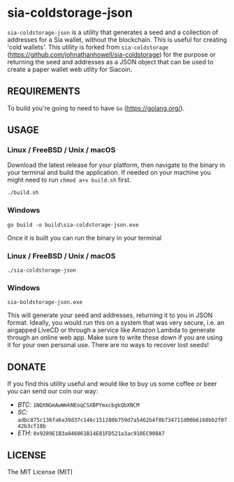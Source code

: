 # sia-coldstorage-json

`sia-coldstorage-json` is a utility that generates a seed and a collection of addresses for a Sia wallet, without the blockchain. This is useful for creating 'cold wallets'. This utility is forked from `sia-coldstorage` (https://github.com/johnathanhowell/sia-coldstorage) for the purpose or returning the seed and addresses as a JSON object that can be used to create a paper wallet web utlity for Siacoin.

## REQUIREMENTS

To build you're going to need to have `Go` (https://golang.org/).

## USAGE

### Linux / FreeBSD / Unix / macOS

Download the latest release for your platform, then navigate to the binary in your terminal and build the application. If needed on your machine you might need to run `chmod a+x build.sh` first. 

```
./build.sh
```

### Windows

```
go build -o build\sia-coldstorage-json.exe
```

Once it is built you can run the binary in your terminal

### Linux / FreeBSD / Unix / macOS

```
./sia-coldstorage-json
```

### Windows

```
sia-boldstorage-json.exe
```

This will generate your seed and addresses, returning it to you in JSON format. Ideally, you would run this on a system that was very secure, i.e. an airgapped LiveCD or through a service like Amazon Lambda to generate through an online web app. Make sure to write these down if you are using it for your own personal use. There are no ways to recover lost seeds!

## DONATE

If you find this utility useful and would like to buy us some coffee or beer you can send our coin our way:

- *BTC*:  `1NQXNGmAwWmkNEoqCSXBPYmxcbgkQbXNCM`
- *SC*: `adbc875c136fa6a39d37c146c151280b759d7a5462b4f8b734711d00b6168bb2f0742b3cf18b`
- *ETH*: `0x9289E1B3a846061B14E81FD521a3ac910EC908A7`

## LICENSE

The MIT License (MIT)
